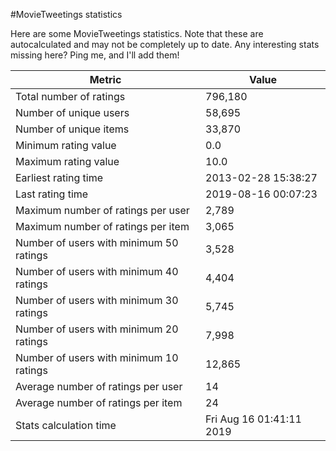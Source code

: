 #MovieTweetings statistics

Here are some MovieTweetings statistics. Note that these are autocalculated and may not be completely up to date. Any interesting stats missing here? Ping me, and I'll add them!

Metric | Value
--- | ---
Total number of ratings                 | 796,180
Number of unique users                  | 58,695
Number of unique items                  | 33,870
Minimum rating value                    | 0.0
Maximum rating value                    | 10.0
Earliest rating time                    | 2013-02-28 15:38:27
Last rating time                        | 2019-08-16 00:07:23
Maximum number of ratings per user      | 2,789
Maximum number of ratings per item      | 3,065
Number of users with minimum 50 ratings | 3,528
Number of users with minimum 40 ratings | 4,404
Number of users with minimum 30 ratings | 5,745
Number of users with minimum 20 ratings | 7,998
Number of users with minimum 10 ratings | 12,865
Average number of ratings per user      | 14
Average number of ratings per item      | 24
Stats calculation time                  | Fri Aug 16 01:41:11 2019

